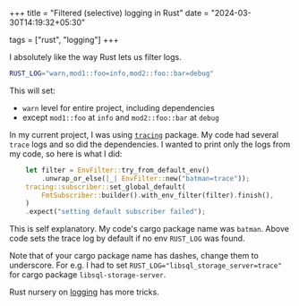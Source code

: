 +++
title = "Filtered (selective) logging in Rust"
date = "2024-03-30T14:19:32+05:30"

tags = ["rust", "logging"] 
+++

I absolutely like the way Rust lets us filter logs.

```bash
RUST_LOG="warn,mod1::foo=info,mod2::foo::bar=debug"
```

This will set:
- `warn` level for entire project, including dependencies
- except `mod1::foo` at `info` and `mod2::foo::bar` at `debug`

In my current project, I was using [`tracing`](https://docs.rs/tracing/latest/tracing/) package. My code had several `trace` logs and so did the dependencies. I wanted to print only the logs from my code, so here is what I did:

```rust
    let filter = EnvFilter::try_from_default_env()
        .unwrap_or_else(|_| EnvFilter::new("batman=trace"));
    tracing::subscriber::set_global_default(
        FmtSubscriber::builder().with_env_filter(filter).finish(),
    )
    .expect("setting default subscriber failed");
```

This is self explanatory. My code's cargo package name was `batman`. Above code sets the trace log by default if no env `RUST_LOG` was found.

Note that of your cargo package name has dashes, change them to underscore. For e.g. I had to set `RUST_LOG="libsql_storage_server=trace"` for cargo package `libsql-storage-server`.

Rust nursery on [logging](https://rust-lang-nursery.github.io/rust-cookbook/development_tools/debugging/config_log.html) has more tricks.
